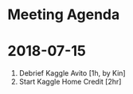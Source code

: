 Meeting Agenda
==============

2018-07-15
==========

1. Debrief Kaggle Avito [1h, by Kin]
2. Start Kaggle Home Credit [2hr]
